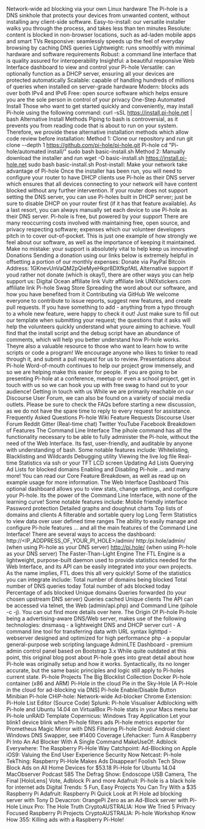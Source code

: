 Network-wide ad blocking via your own Linux hardware The Pi-hole is a DNS sinkhole that protects your devices from unwanted content, without installing any client-side software. Easy-to-install: our versatile installer walks you through the process, and takes less than ten minutes Resolute: content is blocked in non-browser locations, such as ad-laden mobile apps and smart TVs Responsive: seamlessly speeds up the feel of everyday browsing by caching DNS queries Lightweight: runs smoothly with minimal hardware and software requirements Robust: a command line interface that is quality assured for interoperability Insightful: a beautiful responsive Web Interface dashboard to view and control your Pi-hole Versatile: can optionally function as a DHCP server, ensuring all your devices are protected automatically Scalable: capable of handling hundreds of millions of queries when installed on server-grade hardware Modern: blocks ads over both IPv4 and IPv6 Free: open source software which helps ensure you are the sole person in control of your privacy One-Step Automated Install Those who want to get started quickly and conveniently, may install Pi-hole using the following command: curl -sSL https://install.pi-hole.net | bash Alternative Install Methods Piping to bash is controversial, as it prevents you from reading code that is about to run on your system. Therefore, we provide these alternative installation methods which allow code review before installation: Method 1: Clone our repository and run git clone --depth 1 https://github.com/pi-hole/pi-hole.git Pi-hole cd "Pi-hole/automated install/" sudo bash basic-install.sh Method 2: Manually download the installer and run wget -O basic-install.sh https://install.pi-hole.net sudo bash basic-install.sh Post-install: Make your network take advantage of Pi-hole Once the installer has been run, you will need to configure your router to have DHCP clients use Pi-hole as their DNS server which ensures that all devices connecting to your network will have content blocked without any further intervention. If your router does not support setting the DNS server, you can use Pi-holes built in DHCP server; just be sure to disable DHCP on your router first (if it has that feature available). As a last resort, you can always manually set each device to use Pi-hole as their DNS server. Pi-hole is free, but powered by your support There are many reoccurring costs involved with maintaining free, open source, and privacy respecting software; expenses which our volunteer developers pitch in to cover out-of-pocket. This is just one example of how strongly we feel about our software, as well as the importance of keeping it maintained. Make no mistake: your support is absolutely vital to help keep us innovating! Donations Sending a donation using our links below is extremely helpful in offsetting a portion of our monthly expenses: Donate via PayPal Bitcoin Address: 1GKnevUnVaQM2pQieMyeHkpr8DXfkpfAtL Alternative support If youd rather not donate (which is okay!), there are other ways you can help support us: Digital Ocean affiliate link Vultr affiliate link UNIXstickers.com affiliate link Pi-hole Swag Store Spreading the word about our software, and how you have benefited from it Contributing via GitHub We welcome everyone to contribute to issue reports, suggest new features, and create pull requests. If you have something to add - anything from a typo through to a whole new feature, were happy to check it out! Just make sure to fill out our template when submitting your request; the questions that it asks will help the volunteers quickly understand what youre aiming to achieve. Youll find that the install script and the debug script have an abundance of comments, which will help you better understand how Pi-hole works. Theyre also a valuable resource to those who want to learn how to write scripts or code a program! We encourage anyone who likes to tinker to read through it, and submit a pull request for us to review. Presentations about Pi-hole Word-of-mouth continues to help our project grow immensely, and so we are helping make this easier for people. If you are going to be presenting Pi-hole at a conference, meetup or even a school project, get in touch with us so we can hook you up with free swag to hand out to your audience! Getting in touch with us While we are primarily reachable on our Discourse User Forum, we can also be found on a variety of social media outlets. Please be sure to check the FAQs before starting a new discussion, as we do not have the spare time to reply to every request for assistance. Frequently Asked Questions Pi-hole Wiki Feature Requests Discourse User Forum Reddit Gitter (Real-time chat) Twitter YouTube Facebook Breakdown of Features The Command Line Interface The pihole command has all the functionality necessary to be able to fully administer the Pi-hole, without the need of the Web Interface. Its fast, user-friendly, and auditable by anyone with understanding of bash. Some notable features include: Whitelisting, Blacklisting and Wildcards Debugging utility Viewing the live log file Real-time Statistics via ssh or your TFT LCD screen Updating Ad Lists Querying Ad Lists for blocked domains Enabling and Disabling Pi-hole ... and many more! You can read our Core Feature Breakdown, as well as read up on example usage for more information. The Web Interface Dashboard This optional dashboard allows you to view stats, change settings, and configure your Pi-hole. Its the power of the Command Line Interface, with none of the learning curve! Some notable features include: Mobile friendly interface Password protection Detailed graphs and doughnut charts Top lists of domains and clients A filterable and sortable query log Long Term Statistics to view data over user defined time ranges The ability to easily manage and configure Pi-hole features ... and all the main features of the Command Line Interface! There are several ways to access the dashboard: http://<IP_ADDPRESS_OF_YOUR_PI_HOLE>/admin/ http:/pi.hole/admin/ (when using Pi-hole as your DNS server) http://pi.hole/ (when using Pi-hole as your DNS server) The Faster-Than-Light Engine The FTL Engine is a lightweight, purpose-built daemon used to provide statistics needed for the Web Interface, and its API can be easily integrated into your own projects. As the name implies, FTL does this all very quickly! Some of the statistics you can integrate include: Total number of domains being blocked Total number of DNS queries today Total number of ads blocked today Percentage of ads blocked Unique domains Queries forwarded (to your chosen upstream DNS server) Queries cached Unique clients The API can be accessed via telnet, the Web (admin/api.php) and Command Line (pihole -c -j). You can out find more details over here. The Origin Of Pi-hole Pi-hole being a advertising-aware DNS/Web server, makes use of the following technologies: dnsmasq - a lightweight DNS and DHCP server curl - A command line tool for transferring data with URL syntax lighttpd - webserver designed and optimized for high performance php - a popular general-purpose web scripting language AdminLTE Dashboard - premium admin control panel based on Bootstrap 3.x While quite outdated at this point, this original blog post about Pi-hole goes into great detail about how Pi-hole was originally setup and how it works. Syntactically, its no longer accurate, but the same basic principles and logic still apply to Pi-holes current state. Pi-hole Projects The Big Blocklist Collection Docker Pi-hole container (x86 and ARM) Pi-Hole in the cloud Pie in the Sky-Hole [A Pi-Hole in the cloud for ad-blocking via DNS] Pi-hole Enable/Disable Button Minibian Pi-hole CHiP-hole: Network-wide Ad-blocker Chrome Extension: Pi-Hole List Editor (Source Code) Splunk: Pi-hole Visualiser Adblocking with Pi-hole and Ubuntu 14.04 on VirtualBox Pi-hole stats in your Macs menu bar Pi-hole unRAID Template Copernicus: Windows Tray Application Let your blink1 device blink when Pi-hole filters ads Pi-hole metrics exporter for Prometheus Magic Mirror with DNS Filtering Pi-hole Droid: Android client Windows DNS Swapper, see #1400 Coverage Lifehacker: Turn A Raspberry Pi Into An Ad Blocker With A Single Command MakeUseOf: Adblock Everywhere: The Raspberry Pi-Hole Way Catchpoint: Ad-Blocking on Apple iOS9: Valuing the End User Experience Security Now Netcast: Pi-hole TekThing: Raspberry Pi-Hole Makes Ads Disappear! Foolish Tech Show Block Ads on All Home Devices for $53.18 Pi-Hole for Ubuntu 14.04 MacObserver Podcast 585 The Defrag Show: Endoscope USB Camera, The Final [HoloLens] Vote, Adblock Pi and more Adafruit: Pi-hole is a black hole for internet ads Digital Trends: 5 Fun, Easy Projects You Can Try With a $35 Raspberry Pi Adafruit: Raspberry Pi Quick Look at Pi Hole ad blocking server with Tony D Devacron: OrangePi Zero as an Ad-Block server with Pi-Hole Linux Pro: The Hole Truth CryptoAUSTRALIA: How We Tried 5 Privacy Focused Raspberry Pi Projects CryptoAUSTRALIA: Pi-hole Workshop Know How 355: Killing ads with a Raspberry Pi-Hole!